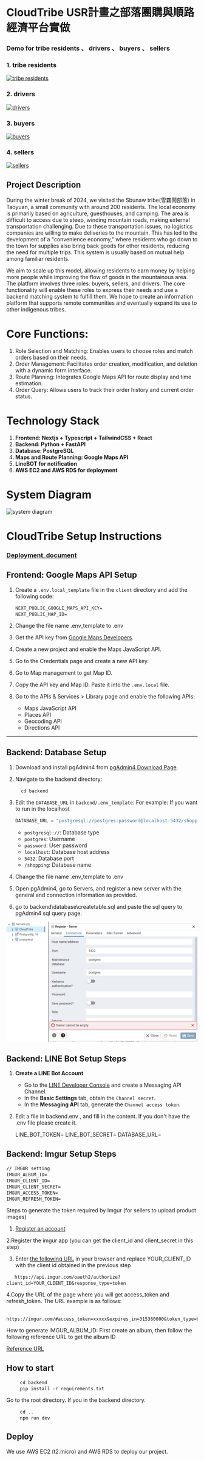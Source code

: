 # CloudTribe  USR計畫之部落團購與順路經濟平台實做

### Demo for tribe residents 、 drivers 、 buyers 、 sellers 

### 1. tribe residents
   
[![tribe residents](https://img.youtube.com/vi/hjn2Sm5dd9s/0.jpg)](https://youtube.com/shorts/hjn2Sm5dd9s)

### 2. drivers
   
[![drivers](https://img.youtube.com/vi/wcOt4QaqB3g/0.jpg)](https://youtu.be/wcOt4QaqB3g)

### 3. buyers
   
[![buyers](https://img.youtube.com/vi/Q4g4HAuLtNw/0.jpg)](https://youtube.com/shorts/Q4g4HAuLtNw)

### 4. sellers
  
[![sellers](https://img.youtube.com/vi/29SxFI6WWD4/0.jpg)](https://youtube.com/shorts/29SxFI6WWD4)




## Project Description

During the winter break of 2024, we visited the Sbunaw tribe(雪霧鬧部落) in Taoyuan, a small community with around 200 residents. The local economy is primarily based on agriculture, guesthouses, and camping. The area is difficult to access due to steep, winding mountain roads, making external transportation challenging. Due to these transportation issues, no logistics companies are willing to make deliveries to the mountain. This has led to the development of a "convenience economy," where residents who go down to the town for supplies also bring back goods for other residents, reducing the need for multiple trips. This system is usually based on mutual help among familiar residents.

We aim to scale up this model, allowing residents to earn money by helping more people while improving the flow of goods in the mountainous area. The platform involves three roles: buyers, sellers, and drivers. The core functionality will enable these roles to express their needs and use a backend matching system to fulfill them. We hope to create an information platform that supports remote communities and eventually expand its use to other indigenous tribes.


# Core Functions:

1. Role Selection and Matching: Enables users to choose roles and match orders based on their needs.
2. Order Management: Facilitates order creation, modification, and deletion with a dynamic form interface.
3. Route Planning: Integrates Google Maps API for route display and time estimation.
4. Order Query: Allows users to track their order history and current order status.




# Technology Stack

1. **Frontend: Nextjs + Typescript + TailwindCSS + React**
2. **Backend:  Python + FastAPI**
3. **Database: PostgreSQL**
4. **Maps and Route Planning: Google Maps API**
5. **LineBOT for notification**
6. **AWS EC2 and AWS RDS for deployment**

# System Diagram
![system diagram](https://github.com/user-attachments/assets/2235e7d6-e912-409a-9810-c952205bee2a)


# CloudTribe Setup Instructions

### [Deployment_document](https://github.com/user-attachments/files/18440830/deploy_document.pdf)

## Frontend: Google Maps API Setup

1. Create a `.env.local_template` file in the `client` directory and add the following code:
   ```plaintext
   NEXT_PUBLIC_GOOGLE_MAPS_API_KEY=
   NEXT_PUBLIC_MAP_ID=
   ```

2. Change the file name .env_template to .env

3. Get the API key from [Google Maps Developers](https://developers.google.com/maps?hl=zh-tw).

4. Create a new project and enable the Maps JavaScript API.

5. Go to the Credentials page and create a new API key.

6. Go to Map management to get Map ID.

7. Copy the API key and Map ID. Paste it into the `.env.local` file.

8. Go to the APIs & Services > Library page and enable the following APIs:
   - Maps JavaScript API
   - Places API
   - Geocoding API
   - Directions API

---


## Backend: Database Setup

1. Download and install pgAdmin4 from [pgAdmin4 Download Page](https://www.pgadmin.org/download/).

2. Navigate to the backend directory:

   
         cd backend
  
   
3. Edit the `DATABASE_URL` in `backend/.env_template`:
   For example:  If you want to run in the localhost
   ```python
   DATABASE_URL = "postgresql://postgres:password@localhost:5432/shopping"
   ```

   - `postgresql://`: Database type
   - `postgres`: Username
   - `password`: User password
   - `localhost`: Database host address
   - `5432`: Database port
   - `/shopping`: Database name

5. Change the file name .env_template to .env

6. Open pgAdmin4, go to Servers, and register a new server with the general and connection information as provided.

7. go to backend\database\createtable.sql and  paste the sql query to pgAdmin4 sql query page.

![alt text](img/setting.png)



## Backend: LINE Bot Setup Steps

1. **Create a LINE Bot Account**

   - Go to the [LINE Developer Console](https://developers.line.biz/console) and create a Messaging API Channel.
   - In the **Basic Settings** tab, obtain the `Channel secret`.
   - In the **Messaging API** tab, generate the `Channel access token`.

2. Edit a file in backend\.env , and fill in the content.
   If you don't have the .env file please create it.

   LINE_BOT_TOKEN=
   LINE_BOT_SECRET=
   DATABASE_URL=


## Backend: Imgur Setup Steps

```
// IMGUR setting
IMGUR_ALBUM_ID=
IMGUR_CLIENT_ID=
IMGUR_CLIENT_SECRET=
IMGUR_ACCESS_TOKEN=
IMGUR_REFRESH_TOKEN=
```

Steps to generate the token required by Imgur (for sellers to upload product images)

1. [Register an account](https://imgur.com/signin?redirect=https%3A%2F%2Fapi.imgur.com%2Foauth2%2Faddclient)
   
2.Register the imgur app (you can get the client_id and client_secret in this step)

3. Enter [the following URL](https://api.imgur.com/oauth2/addclient) in your browser and replace YOUR_CLIENT_ID with the client id obtained in the previous step
```
   https://api.imgur.com/oauth2/authorize?client_id=YOUR_CLIENT_ID&response_type=token
```
4.Copy the URL of the page where you will get access_token and refresh_token. The URL example is as follows: 
```
   https://imgur.com/#access_token=xxxxx&expires_in=315360000&token_type=bearer&refresh_token=xxxx&account_username=xxx&account_id=xxxx
```

How to generate IMGUR_ALBUM_ID: First create an album, then follow the following reference URL to get the album ID

[Reference URL](https://dev.to/codingcoach/get-your-album-id-in-imgur-b6c)

## How to start

     
         cd backend
         pip install -r requirements.txt
      

 
   Go to the root directory.
   If you in the backend directory.
   
         cd ..
         npm run dev
   

## Deploy 

We use AWS EC2 (t2.micro) and AWS RDS to deploy our project.



